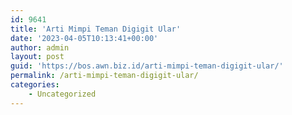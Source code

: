 ```yaml
---
id: 9641
title: 'Arti Mimpi Teman Digigit Ular'
date: '2023-04-05T10:13:41+00:00'
author: admin
layout: post
guid: 'https://bos.awn.biz.id/arti-mimpi-teman-digigit-ular/'
permalink: /arti-mimpi-teman-digigit-ular/
categories:
    - Uncategorized
---
```


